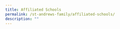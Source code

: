 ```yaml
---
title: Affiliated Schools
permalink: /st-andrews-family/affiliated-schools/
description: ""
---
```

